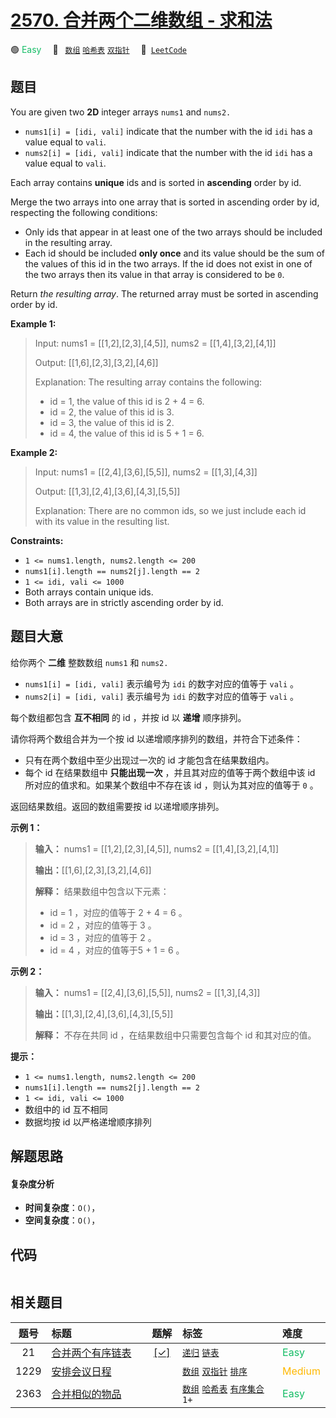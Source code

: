 # [2570. 合并两个二维数组 - 求和法](https://leetcode.com/problems/merge-two-2d-arrays-by-summing-values)

🟢 <font color=#15bd66>Easy</font>&emsp; 🔖&ensp; [`数组`](/leetcode/outline/tag/array.md) [`哈希表`](/leetcode/outline/tag/hash-table.md) [`双指针`](/leetcode/outline/tag/two-pointers.md)&emsp; 🔗&ensp;[`LeetCode`](https://leetcode.com/problems/merge-two-2d-arrays-by-summing-values)


## 题目

You are given two **2D** integer arrays `nums1` and `nums2.`

  * `nums1[i] = [idi, vali]` indicate that the number with the id `idi` has a value equal to `vali`.
  * `nums2[i] = [idi, vali]` indicate that the number with the id `idi` has a value equal to `vali`.

Each array contains **unique** ids and is sorted in **ascending** order by id.

Merge the two arrays into one array that is sorted in ascending order by id,
respecting the following conditions:

  * Only ids that appear in at least one of the two arrays should be included in the resulting array.
  * Each id should be included **only once** and its value should be the sum of the values of this id in the two arrays. If the id does not exist in one of the two arrays then its value in that array is considered to be `0`.

Return _the resulting array_. The returned array must be sorted in ascending
order by id.



**Example 1:**

> Input: nums1 = [[1,2],[2,3],[4,5]], nums2 = [[1,4],[3,2],[4,1]]
> 
> Output: [[1,6],[2,3],[3,2],[4,6]]
> 
> Explanation: The resulting array contains the following:
> - id = 1, the value of this id is 2 + 4 = 6.
> - id = 2, the value of this id is 3.
> - id = 3, the value of this id is 2.
> - id = 4, the value of this id is 5 + 1 = 6.

**Example 2:**

> Input: nums1 = [[2,4],[3,6],[5,5]], nums2 = [[1,3],[4,3]]
> 
> Output: [[1,3],[2,4],[3,6],[4,3],[5,5]]
> 
> Explanation: There are no common ids, so we just include each id with its value in the resulting list.

**Constraints:**

  * `1 <= nums1.length, nums2.length <= 200`
  * `nums1[i].length == nums2[j].length == 2`
  * `1 <= idi, vali <= 1000`
  * Both arrays contain unique ids.
  * Both arrays are in strictly ascending order by id.


## 题目大意

给你两个 **二维** 整数数组 `nums1` 和 `nums2.`

  * `nums1[i] = [idi, vali]` 表示编号为 `idi` 的数字对应的值等于 `vali` 。
  * `nums2[i] = [idi, vali]` 表示编号为 `idi` 的数字对应的值等于 `vali` 。

每个数组都包含 **互不相同** 的 id ，并按 id 以 **递增** 顺序排列。

请你将两个数组合并为一个按 id 以递增顺序排列的数组，并符合下述条件：

  * 只有在两个数组中至少出现过一次的 id 才能包含在结果数组内。
  * 每个 id 在结果数组中 **只能出现一次** ，并且其对应的值等于两个数组中该 id 所对应的值求和。如果某个数组中不存在该 id ，则认为其对应的值等于 `0` 。

返回结果数组。返回的数组需要按 id 以递增顺序排列。



**示例 1：**

> 
> 
> 
> 
> 
> **输入：** nums1 = [[1,2],[2,3],[4,5]], nums2 = [[1,4],[3,2],[4,1]]
> 
> **输出：**[[1,6],[2,3],[3,2],[4,6]]
> 
> **解释：** 结果数组中包含以下元素：
> - id = 1 ，对应的值等于 2 + 4 = 6 。
> - id = 2 ，对应的值等于 3 。
> - id = 3 ，对应的值等于 2 。
> - id = 4 ，对应的值等于5 + 1 = 6 。
> 
> 

**示例 2：**

> 
> 
> 
> 
> 
> **输入：** nums1 = [[2,4],[3,6],[5,5]], nums2 = [[1,3],[4,3]]
> 
> **输出：**[[1,3],[2,4],[3,6],[4,3],[5,5]]
> 
> **解释：** 不存在共同 id ，在结果数组中只需要包含每个 id 和其对应的值。
> 
> 



**提示：**

  * `1 <= nums1.length, nums2.length <= 200`
  * `nums1[i].length == nums2[j].length == 2`
  * `1 <= idi, vali <= 1000`
  * 数组中的 id 互不相同
  * 数据均按 id 以严格递增顺序排列


## 解题思路

#### 复杂度分析

- **时间复杂度**：`O()`，
- **空间复杂度**：`O()`，

## 代码

```javascript

```

## 相关题目

| 题号 | 标题 | 题解 | 标签 | 难度 |
| :------: | :------ | :------: | :------ | :------ |
| 21 | [合并两个有序链表](https://leetcode.com/problems/merge-two-sorted-lists) | [[✓]](https://2xiao.github.io/leetcode-js/leetcode/problem/0021) |  [`递归`](/leetcode/outline/tag/recursion.md) [`链表`](/leetcode/outline/tag/linked-list.md) | <font color=#15bd66>Easy</font> |
| 1229 | [安排会议日程](https://leetcode.com/problems/meeting-scheduler) |  |  [`数组`](/leetcode/outline/tag/array.md) [`双指针`](/leetcode/outline/tag/two-pointers.md) [`排序`](/leetcode/outline/tag/sorting.md) | <font color=#ffb800>Medium</font> |
| 2363 | [合并相似的物品](https://leetcode.com/problems/merge-similar-items) |  |  [`数组`](/leetcode/outline/tag/array.md) [`哈希表`](/leetcode/outline/tag/hash-table.md) [`有序集合`](/leetcode/outline/tag/ordered-set.md) `1+` | <font color=#15bd66>Easy</font> |

<style>
.blue {
    background-color: #096dd9;
    padding: 0.25rem 0.5rem;
    margin: 0;
    font-size: 0.85em;
    border-radius: 3px;
    color: white;
    font-weight: 500;
}
table th:first-of-type { width: 10%; }
table th:nth-of-type(2) { width: 35%; }
table th:nth-of-type(3) { width: 10%; }
table th:nth-of-type(4) { width: 35%; }
table th:nth-of-type(5) { width: 10%; }
</style>
